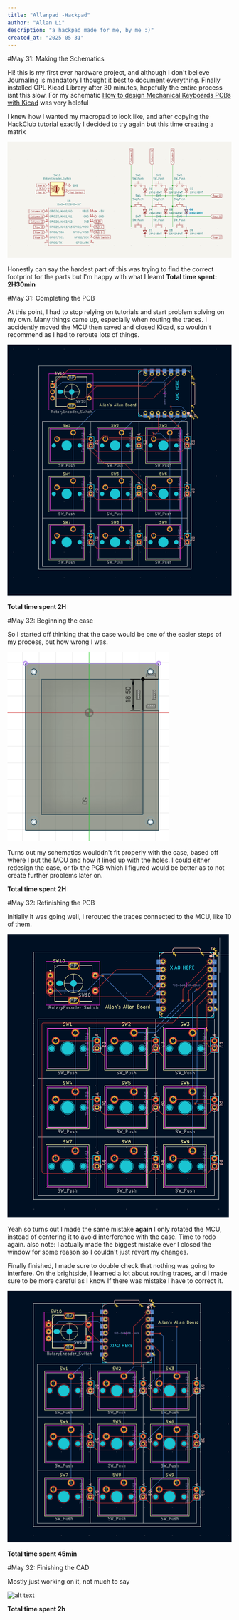 ```yaml
---
title: "Allanpad -Hackpad"
author: "Allan Li"
description: "a hackpad made for me, by me :)"
created_at: "2025-05-31"
---
```


#May 31: Making the Schematics 

Hi! this is my first ever hardware project, and although I don't believe Journaling is mandatory I thought it best to document everything. 
Finally installed OPL Kicad Library after 30 minutes, hopefully the entire process isnt this slow.
For my schematic [How to design Mechanical Keyboards PCBs with Kicad](https://www.youtube.com/watch?v=8WXpGTIbxlQ&t=320s&ab_channel=JoeScotto) was very helpful 

I knew how I wanted my macropad to look like, and after copying the HackClub tutorial exactly I decided to try again but this time creating a matrix

![schematic](./images/schematics.png)

Honestly can say the hardest part of this was trying to find the correct footprint for the parts but I'm happy with what I learnt 
**Total time spent: 2H30min**

#May 31: Completing the PCB

At this point, I had to stop relying on tutorials and start problem solving on my own. Many things came up, especially when routing the traces.
I accidently moved the MCU then saved and closed Kicad, so wouldn't recommend as I had to reroute lots of things. 

![PCB complete ](./images/PCB.png)

**Total time spent 2H**

#May 32: Beginning the case

So I started off thinking that the case would be one of the easier steps of my process, but how wrong I was. 

![Board base v1](./images/Case_bottom1.png)

Turns out my schematics woulddn't fit properly with the case, based off where I put the MCU and how it lined up with the holes.
I could either redesign the case, or fix the PCB which I figured would be better as to not create further problems later on. 

**Total time spent 2H**

#May 32: Refinishing the PCB

Initially It was going well, I rerouted the traces connected to the MCU, like 10 of them. 

![failed PCB](./images/failedpcb.png)

Yeah so turns out I made the same mistake **again** 
I only rotated the MCU, instead of centering it to avoid interference with the case. Time to redo again.
also note: I actually made the biggest mistake ever I closed the window for some reason so I couldn't just revert my changes. 

Finally finished, I made sure to double check that nothing was going to interfere.
On the brightside, I learned a lot about routing traces, and I made sure to be more careful as I know If there was mistake I have to correct it. 

![Final Final PCB](./images/finalpcb.png)

**Total time spent 45min**

#May 32: Finishing the CAD

Mostly just working on it, not much to say

![alt text](./image/finalcad.png)

**Total time spent 2h**